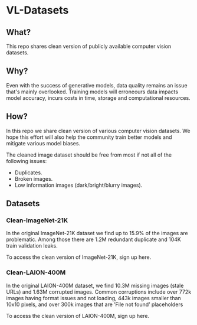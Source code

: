 # VL-Datasets

## What?
This repo shares clean version of publicly available computer vision datasets.

## Why?
Even with the success of generative models, data quality remains an issue that's mainly overlooked.
Training models will erroneours data impacts model accuracy, incurs costs in time, storage and computational resources.

## How?
In this repo we share clean version of various computer vision datasets. We hope this effort will also help the community train better models and mitigate various model biases.

The cleaned image dataset should be free from most if not all of the following issues:

+ Duplicates.
+ Broken images.
+ Low information images (dark/bright/blurry images).

## Datasets

### Clean-ImageNet-21K
In the original ImageNet-21K dataset we find up to 15.9% of the images are problematic. Among those there are 1.2M redundant duplicate and 104K train validation leaks.

To access the clean version of ImageNet-21K, sign up here.

### Clean-LAION-400M
In the original LAION-400M dataset, we find 10.3M missing images (stale URLs) and 1.63M corrupted images. Common corruptions include over 772k images
having format issues and not loading, 443k images smaller
than 10x10 pixels, and over 300k images that are ’File not
found’ placeholders

To access the clean version of LAION-400M, sign up here.
